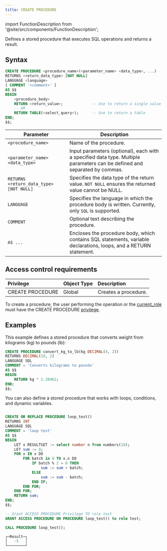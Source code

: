 ```yaml
---
title: CREATE PROCEDURE
---
```

import FunctionDescription from '@site/src/components/FunctionDescription';

<FunctionDescription description="Introduced or updated: v1.2.816"/>

Defines a stored procedure that executes SQL operations and returns a result.

## Syntax

```sql
CREATE PROCEDURE <procedure_name>(<parameter_name> <data_type>, ...)
RETURNS <return_data_type> [NOT NULL]
LANGUAGE <language>
[ COMMENT '<comment>' ]
AS $$
BEGIN
    <procedure_body>
    RETURN <return_value>;             -- Use to return a single value
    -- OR
    RETURN TABLE(<select_query>);      -- Use to return a table
END;
$$;
```

| Parameter                               | Description                                                                                                               |
|-----------------------------------------|---------------------------------------------------------------------------------------------------------------------------|
| `<procedure_name>`                      | Name of the procedure.                                                                                                    |
| `<parameter_name> <data_type>`          | Input parameters (optional), each with a specified data type. Multiple parameters can be defined and separated by commas. |
| `RETURNS <return_data_type> [NOT NULL]` | Specifies the data type of the return value. `NOT NULL` ensures the returned value cannot be NULL.                        |
| `LANGUAGE`                              | Specifies the language in which the procedure body is written. Currently, only `SQL` is supported.                       |
| `COMMENT`                               | Optional text describing the procedure.                                                                                   |
| `AS ...`                                | Encloses the procedure body, which contains SQL statements, variable declarations, loops, and a  RETURN statement.        |

## Access control requirements

| Privilege        | Object Type | Description          |
|:-----------------|:------------|:---------------------|
| CREATE PROCEDURE | Global      | Creates a procedure. |


To create a procedure, the user performing the operation or the [current_role](/guides/security/access-control/roles) must have the CREATE PROCEDURE [privilege](/guides/security/access-control/privileges).


## Examples

This example defines a stored procedure that converts weight from kilograms (kg) to pounds (lb):

```sql
CREATE PROCEDURE convert_kg_to_lb(kg DECIMAL(4, 2))
RETURNS DECIMAL(10, 2)
LANGUAGE SQL
COMMENT = 'Converts kilograms to pounds'
AS $$
BEGIN
    RETURN kg * 2.20462;
END;
$$;
```

You can also define a stored procedure that works with loops, conditions, and dynamic variables.

```sql

CREATE OR REPLACE PROCEDURE loop_test()
RETURNS INT
LANGUAGE SQL
COMMENT = 'loop test'
AS $$
BEGIN
    LET x RESULTSET := select number n from numbers(10);
    LET sum := 0;
    FOR x IN x DO
        FOR batch in 0 TO x.n DO
            IF batch % 2 = 0 THEN
                sum := sum + batch;
            ELSE
                sum := sum - batch;
            END IF;
        END FOR;
    END FOR;
    RETURN sum;
END;
$$;

-- Grant ACCESS PROCEDURE Privilege TO role test
GRANT ACCESS PROCEDURE ON PROCEDURE loop_test() to role test;

```

```sql
CALL PROCEDURE loop_test();

┌─Result─┐
│   -5   │
└────────┘
```